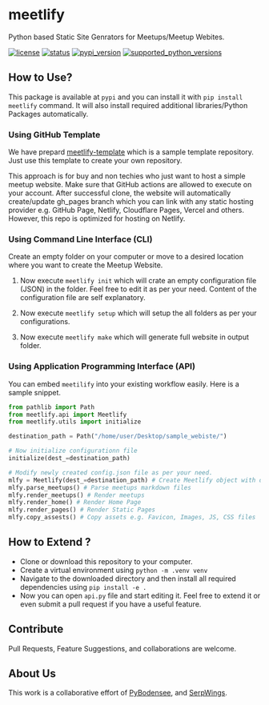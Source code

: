 # meetlify

Python based Static Site Genrators for Meetups/Meetup Webites.

[![license](https://img.shields.io/pypi/l/meetlify.svg?style=flat-square "Project License: MIT")](https://github.com/pybodensee/meetlify/blob/master/LICENSE)
[![status](https://img.shields.io/pypi/status/meetlify.svg?style=flat-square "Project Development Status")](https://github.com/pybodensee/meetlify/milestone/1)
[![pypi_version](https://img.shields.io/pypi/v/meetlify.svg?style=flat-square "Available on PyPi - the Python Package Index")](https://pypi.python.org/pypi/meetlify)
[![supported_python_versions](https://img.shields.io/pypi/pyversions/meetlify.svg?style=flat-square "Supported Python Version")](https://pypi.python.org/pypi/meetlify)


## How to Use?
This package is available at ``pypi`` and you can install it with ``pip install meetlify`` command. It will also install required additional libraries/Python Packages automatically.

### Using GitHub Template

We have prepard [meetlify-template](https://github.com/pybodensee/meetlify-template) which is a sample template repository. Just use this template to create your own repository. 

This approach is for buy and non techies who just want to host a simple meetup website. Make sure that GitHub actions are allowed to execute on your account. After successful clone, the website will automatically create/update gh_pages branch which you can link with any static hosting provider e.g. GitHub Page, Netlify, Cloudflare Pages, Vercel and others. However, this repo is optimized for hosting on Netlify.

### Using Command Line Interface (CLI)

Create an empty folder on your computer or move to a desired location where you want to create the Meetup Website. 

1. Now execute ``meetlify init`` which will crate an empty configuration file (JSON) in the folder. Feel free to edit it as per your need. Content of the configuration file are self explanatory.  

2. Now execute ``meetlify setup`` which will setup the all folders as per your configurations. 

3. Now execute ``meetlify make`` which will generate full website in output folder.


### Using Application Programming Interface (API)

You can embed ``meetilify`` into your existing workflow easily. Here is a sample snippet.

```python
from pathlib import Path
from meetlify.api import Meetlify
from meetlify.utils import initialize

destination_path = Path("/home/user/Desktop/sample_webiste/")

# Now initialize configurationn file
initialize(dest_=destination_path)

# Modify newly created config.json file as per your need.
mlfy = Meetlify(dest_=destination_path) # Create Meetlify object with destination folder
mlfy.parse_meetups() # Parse meetups markdown files
mlfy.render_meetups() # Render meetups
mlfy.render_home() # Render Home Page
mlfy.render_pages() # Render Static Pages
mlfy.copy_assests() # Copy assets e.g. Favicon, Images, JS, CSS files
```

## How to Extend ?
- Clone or download this repository to your computer.
- Create a virtual environment using ``python -m .venv venv``
- Navigate to the downloaded directory and then install all required dependencies using ``pip install -e .``
- Now you can open ``api.py`` file and start editing it. Feel free to extend it or even submit a pull request if you have a useful feature. 

## Contribute

Pull Requests, Feature Suggestions, and collaborations are welcome.

## About Us

This work is a collaborative effort of [PyBodensee](https://pybodensee.com/), and [SerpWings](https://serpwings.com/).